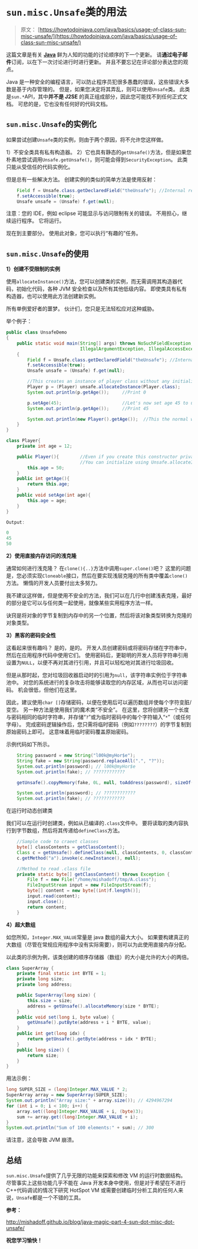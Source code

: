 # `sun.misc.Unsafe`类的用法

> 原文： [https://howtodoinjava.com/java/basics/usage-of-class-sun-misc-unsafe/](https://howtodoinjava.com/java/basics/usage-of-class-sun-misc-unsafe/)

这篇文章是有关 [**Java**](//howtodoinjava.com/tag/java-hidden-features/ "java hidden features") 鲜为人知的功能的讨论顺序的下一个更新。 请**通过电子邮件**订阅，以在下一次讨论进行时进行更新。 并且不要忘记在评论部分表达您的观点。

Java 是一种安全的编程语言，可以防止程序员犯很多愚蠢的错误，这些错误大多数是基于内存管理的。 但是，如果您决定将其弄乱，则可以使用`Unsafe`类。 此类是`sun.*`API，其中**并不是 J2SE** 的真正组成部分，因此您可能找不到任何正式文档。 可悲的是，它也没有任何好的代码文档。

## `sun.misc.Unsafe`的实例化

如果尝试创建`Unsafe`类的实例，则由于两个原因，将不允许您这样做。

1）不安全类具有私有构造器。
2）它也具有静态的`getUnsafe()`方法，但是如果您朴素地尝试调用`Unsafe.getUnsafe()`，则可能会得到`SecurityException`。 此类只能从受信任的代码实例化。

但是总有一些解决方法。 创建实例的类似的简单方法是使用反射：

```java
	Field f = Unsafe.class.getDeclaredField("theUnsafe"); //Internal reference
	f.setAccessible(true);
	Unsafe unsafe = (Unsafe) f.get(null);

```

注意：您的 IDE，例如 eclipse 可能显示与访问限制有关的错误。 不用担心，继续运行程序。 它将运行。

现在到主要部分。 使用此对象，您可以执行“有趣的”任务。

## `sun.misc.Unsafe`的使用

**1）创建不受限制的实例**

使用`allocateInstance()`方法，您可以创建类的实例，而无需调用其构造器代码，初始化代码，各种 JVM 安全检查以及所有其他低级内容。 即使类具有私有构造器，也可以使用此方法创建新实例。

所有单例爱好者的噩梦。 伙计们，您只是无法轻松应对这种威胁。

举个例子：

```java
public class UnsafeDemo 
{
	public static void main(String[] args) throws NoSuchFieldException, SecurityException, 
							IllegalArgumentException, IllegalAccessException, InstantiationException 
	{
		Field f = Unsafe.class.getDeclaredField("theUnsafe"); //Internal reference
		f.setAccessible(true);
		Unsafe unsafe = (Unsafe) f.get(null);

		//This creates an instance of player class without any initialization
		Player p = (Player) unsafe.allocateInstance(Player.class);
		System.out.println(p.getAge());		//Print 0

		p.setAge(45);						//Let's now set age 45 to un-initialized object
		System.out.println(p.getAge());		//Print 45

		System.out.println(new Player().getAge());	//This the normal way to get fully initialized object; Prints 50
	}
}

class Player{
	private int age = 12;

	public Player(){		//Even if you create this constructor private; 
							//You can initialize using Unsafe.allocateInstance()
		this.age = 50;
	}
	public int getAge(){
		return this.age;
	}
	public void setAge(int age){
		this.age = age;
	}
}

Output:

0
45
50

```

**2）使用直接内存访问的浅克隆**

通常如何进行浅克隆？ 在`clone(){..}`方法中调用`super.clone()`吧？ 这里的问题是，您必须实现`Cloneable`接口，然后在要实现浅层克隆的所有类中覆盖`clone()`方法。 懒惰的开发人员要付出太多努力。

我不建议这样做，但是使用不安全的方法，我们可以在几行中创建浅表克隆，最好的部分是它可以与任何类一起使用，就像某些实用程序方法一样。

诀窍是将对象的字节复制到内存中的另一个位置，然后将该对象类型转换为克隆的对象类型。

**3）黑客的密码安全性**

这看起来很有趣吗？ 是的，是的。 开发人员创建密码或将密码存储在字符串中，然后在应用程序代码中使用它们。 使用密码后，更聪明的开发人员将字符串引用设置为`NULL`，以便不再对其进行引用，并且可以轻松地对其进行垃圾回收。

但是从那时起，您对垃圾回收器启动时的引用为`null`，该字符串实例位于字符串池中。 对您的系统进行的复杂攻击将能够读取您的内存区域，从而也可以访问密码。 机会很低，但他们在这里。

因此，建议使用`char []`存储密码，以便在使用后可以遍历数组并使每个字符变脏/变空。
另一种方法是使用我们的魔术类“不安全”。 在这里，您将创建另一个长度与密码相同的临时字符串，并存储“`?`”或为临时密码中的每个字符输入“`*`”（或任何字母）。 完成密码逻辑操作后，您只需将临时密码（例如`????????`）的字节复制到原始密码上即可。 这意味着用临时密码覆盖原始密码。

示例代码如下所示。

```java
	String password = new String("l00k@myHor$e");
	String fake = new String(password.replaceAll(".", "?"));
	System.out.println(password); // l00k@myHor$e
	System.out.println(fake); // ????????????

	getUnsafe().copyMemory(fake, 0L, null, toAddress(password), sizeOf(password));

	System.out.println(password); // ????????????
	System.out.println(fake); // ????????????

```

在运行时动态创建类

我们可以在运行时创建类，例如从已编译的`.class`文件中。 要将读取的类内容执行到字节数组，然后将其传递给`defineClass`方法。

```java
	//Sample code to craeet classes
	byte[] classContents = getClassContent();
	Class c = getUnsafe().defineClass(null, classContents, 0, classContents.length);
    c.getMethod("a").invoke(c.newInstance(), null); 

	//Method to read .class file
	private static byte[] getClassContent() throws Exception {
		File f = new File("/home/mishadoff/tmp/A.class");
		FileInputStream input = new FileInputStream(f);
		byte[] content = new byte[(int)f.length()];
		input.read(content);
		input.close();
		return content;
	}

```

**4）超大数组**

如您所知，`Integer.MAX_VALUE`常量是 java 数组的最大大小。 如果要构建真正的大数组（尽管在常规应用程序中没有实际需要），则可以为此使用直接内存分配。

以此类的示例为例，该类创建的顺序存储器（数组）的大小是允许的大小的两倍。

```java
class SuperArray {
    private final static int BYTE = 1;
    private long size;
    private long address;

    public SuperArray(long size) {
        this.size = size;
        address = getUnsafe().allocateMemory(size * BYTE);
    }
    public void set(long i, byte value) {
        getUnsafe().putByte(address + i * BYTE, value);
    }
    public int get(long idx) {
        return getUnsafe().getByte(address + idx * BYTE);
    }
    public long size() {
        return size;
    }
}

```

用法示例：

```java
long SUPER_SIZE = (long)Integer.MAX_VALUE * 2;
SuperArray array = new SuperArray(SUPER_SIZE);
System.out.println("Array size:" + array.size()); // 4294967294
for (int i = 0; i < 100; i++) { 
	array.set((long)Integer.MAX_VALUE + i, (byte)3); 
	sum += array.get((long)Integer.MAX_VALUE + i); 
} 
System.out.println("Sum of 100 elements:" + sum); // 300
```

请注意，这会导致 JVM 崩溃。

## 总结

`sun.misc.Unsafe`提供了几乎无限的功能来探索和修改 VM 的运行时数据结构。 尽管事实上这些功能几乎不能在 Java 开发本身中使用，但是对于希望在不进行 C++代码调试的情况下研究 HotSpot VM 或需要创建临时分析工具的任何人来说，`Unsafe`都是一个不错的工具。

**参考：**

<http://mishadoff.github.io/blog/java-magic-part-4-sun-dot-misc-dot-unsafe/>

 **祝您学习愉快！**